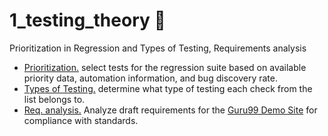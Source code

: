 # 1_testing_theory 📖
 Prioritization in Regression and Types of Testing, Requirements analysis
 <ul>
<li>  <a href="https://docs.google.com/spreadsheets/d/1oLHJUu53W6pAPgR9bOK7C4mAZ5CwJNmLezP8FFydA5s/edit?usp=sharing">Prioritization.</a> select tests for the regression suite based on available priority data, automation information, and bug discovery rate. </li> 
<li>  <a href="https://docs.google.com/spreadsheets/d/1p2ksyPCt6YujL-o8ZYfCXan-wLKviH0jpEJU-wSVGD0/edit?usp=sharing">Types of Testing.</a> determine what type of testing each check from the list belongs to. </li> 
<li>  <a href="https://docs.google.com/spreadsheets/d/1A1FMEg0sXqLPLQnMFmcn8NNQ6LvgNGUbubF4g5uf5pQ/edit?usp=sharing">Req. analysis.</a> Analyze draft requirements for the <a href="https://demo.guru99.com/telecom/index.html"> Guru99 Demo Site</a> for compliance with standards. </li> 
</ul>
